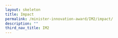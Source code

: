 ```yaml
---
layout: skeleton
title: Impact
permalink: /minister-innovation-award/IM2/impact/
description: ""
third_nav_title: IM2
---
```

